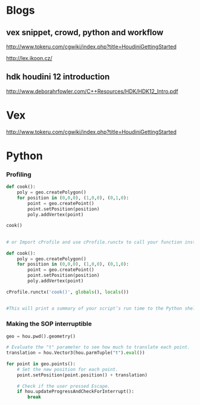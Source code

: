 # Blogs

## vex snippet, crowd, python and workflow

http://www.tokeru.com/cgwiki/index.php?title=HoudiniGettingStarted

http://lex.ikoon.cz/

## hdk houdini 12 introduction

http://www.deborahrfowler.com/C++Resources/HDK/HDK12_Intro.pdf

# Vex

http://www.tokeru.com/cgwiki/index.php?title=HoudiniGettingStarted

# Python

### Profiling
```python
def cook():
    poly = geo.createPolygon()
    for position in (0,0,0), (1,0,0), (0,1,0):
        point = geo.createPoint()
        point.setPosition(position)
        poly.addVertex(point)
 
cook()
 
 
# or Import cProfile and use cProfile.runctx to call your function instead of calling it directly:
  
def cook():
    poly = geo.createPolygon()
    for position in (0,0,0), (1,0,0), (0,1,0):
        point = geo.createPoint()
        point.setPosition(position)
        poly.addVertex(point)
 
cProfile.runctx('cook()', globals(), locals())
 
 
#This will print a summary of your script’s run time to the Python shell when the node cooks.
```

### Making the SOP interruptible
```python
geo = hou.pwd().geometry()
 
# Evaluate the "t" parameter to see how much to translate each point.
translation = hou.Vector3(hou.parmTuple("t").eval())
 
for point in geo.points():
    # Set the new position for each point.
    point.setPosition(point.position() + translation)
 
    # Check if the user pressed Escape.
    if hou.updateProgressAndCheckForInterrupt():
        break
```        
